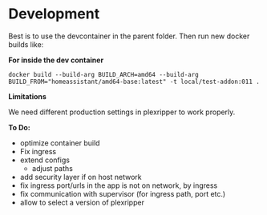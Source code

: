 Development
===========

Best is to use the devcontainer in the parent folder. Then run new docker builds like:

__For inside the dev container__

```shell
docker build --build-arg BUILD_ARCH=amd64 --build-arg BUILD_FROM="homeassistant/amd64-base:latest" -t local/test-addon:011 . 
```

__Limitations__

We need different production settings in plexripper to work properly.

__To Do:__

* optimize container build
* Fix ingress
* extend configs
    * adjust paths
* add security layer if on host network
* fix ingress port/urls in the app is not on network, by ingress
* fix communication with supervisor (for ingress path, port etc.)
* allow to select a version of plexripper


